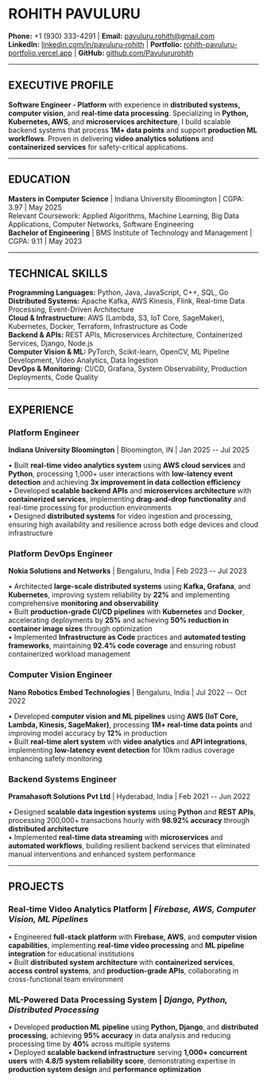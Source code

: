 # ROHITH PAVULURU

**Phone:** +1 (930) 333-4291 | **Email:** pavuluru.rohith@gmail.com  
**LinkedIn:** [linkedin.com/in/pavuluru-rohith](https://linkedin.com/in/pavuluru-rohith) | **Portfolio:** [rohith-pavuluru-portfolio.vercel.app](https://rohith-pavuluru-portfolio.vercel.app) | **GitHub:** [github.com/Pavulururohith](https://github.com/Pavulururohith)

---

## EXECUTIVE PROFILE

**Software Engineer - Platform** with experience in **distributed systems, computer vision**, and **real-time data processing**. Specializing in **Python, Kubernetes, AWS**, and **microservices architecture**, I build scalable backend systems that process **1M+ data points** and support **production ML workflows**. Proven in delivering **video analytics solutions** and **containerized services** for safety-critical applications.

---

## EDUCATION

**Masters in Computer Science** | Indiana University Bloomington | CGPA: 3.97 | May 2025  
Relevant Coursework: Applied Algorithms, Machine Learning, Big Data Applications, Computer Networks, Software Engineering  
**Bachelor of Engineering** | BMS Institute of Technology and Management | CGPA: 9.11 | May 2023

---

## TECHNICAL SKILLS

**Programming Languages:** Python, Java, JavaScript, C++, SQL, Go  
**Distributed Systems:** Apache Kafka, AWS Kinesis, Flink, Real-time Data Processing, Event-Driven Architecture  
**Cloud & Infrastructure:** AWS (Lambda, S3, IoT Core, SageMaker), Kubernetes, Docker, Terraform, Infrastructure as Code  
**Backend & APIs:** REST APIs, Microservices Architecture, Containerized Services, Django, Node.js  
**Computer Vision & ML:** PyTorch, Scikit-learn, OpenCV, ML Pipeline Development, Video Analytics, Data Ingestion  
**DevOps & Monitoring:** CI/CD, Grafana, System Observability, Production Deployments, Code Quality

---

## EXPERIENCE

### Platform Engineer

**Indiana University Bloomington** | Bloomington, IN | Jan 2025 -- Jul 2025

• Built **real-time video analytics system** using **AWS cloud services** and **Python**, processing 1,000+ user interactions with **low-latency event detection** and achieving **3x improvement in data collection efficiency**  
• Developed **scalable backend APIs** and **microservices architecture** with **containerized services**, implementing **drag-and-drop functionality** and real-time processing for production environments  
• Designed **distributed systems** for video ingestion and processing, ensuring high availability and resilience across both edge devices and cloud infrastructure

### Platform DevOps Engineer

**Nokia Solutions and Networks** | Bengaluru, India | Feb 2023 -- Jul 2023

• Architected **large-scale distributed systems** using **Kafka, Grafana**, and **Kubernetes**, improving system reliability by **22%** and implementing comprehensive **monitoring and observability**  
• Built **production-grade CI/CD pipelines** with **Kubernetes** and **Docker**, accelerating deployments by **25%** and achieving **50% reduction in container image sizes** through optimization  
• Implemented **Infrastructure as Code** practices and **automated testing frameworks**, maintaining **92.4% code coverage** and ensuring robust containerized workload management

### Computer Vision Engineer

**Nano Robotics Embed Technologies** | Bengaluru, India | Jul 2022 -- Oct 2022

• Developed **computer vision and ML pipelines** using **AWS (IoT Core, Lambda, Kinesis, SageMaker)**, processing **1M+ real-time data points** and improving model accuracy by **12%** in production  
• Built **real-time alert system** with **video analytics** and **API integrations**, implementing **low-latency event detection** for 10km radius coverage enhancing safety monitoring

### Backend Systems Engineer

**Pramahasoft Solutions Pvt Ltd** | Hyderabad, India | Feb 2021 -- Jun 2022

• Designed **scalable data ingestion systems** using **Python** and **REST APIs**, processing 200,000+ transactions hourly with **98.92% accuracy** through **distributed architecture**  
• Implemented **real-time data streaming** with **microservices** and **automated workflows**, building resilient backend services that eliminated manual interventions and enhanced system performance

---

## PROJECTS

### Real-time Video Analytics Platform | _Firebase, AWS, Computer Vision, ML Pipelines_

• Engineered **full-stack platform** with **Firebase, AWS**, and **computer vision capabilities**, implementing **real-time video processing** and **ML pipeline integration** for educational institutions  
• Built **distributed system architecture** with **containerized services**, **access control systems**, and **production-grade APIs**, collaborating in cross-functional team environment

### ML-Powered Data Processing System | _Django, Python, Distributed Processing_

• Developed **production ML pipeline** using **Python, Django**, and **distributed processing**, achieving **95% accuracy** in data analysis and reducing processing time by **40%** across multiple systems  
• Deployed **scalable backend infrastructure** serving **1,000+ concurrent users** with **4.8/5 system reliability score**, demonstrating expertise in **production system design** and **performance optimization**
